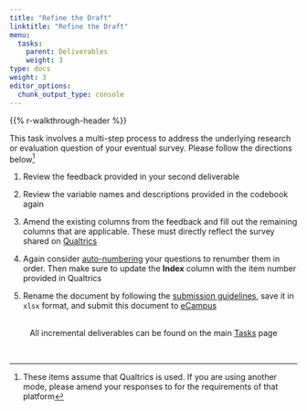 ```yaml
---
title: "Refine the Draft"
linktitle: "Refine the Draft"
menu:
  tasks:
    parent: Deliverables
    weight: 3
type: docs
weight: 3
editor_options: 
  chunk_output_type: console
---
```


{{% r-walkthrough-header %}}

<style>
ul {
    margin-left: 1.5em
}
</style>

This task involves a multi-step process to address the underlying research or evaluation question of your eventual survey. Please follow the directions below[^1]

1.  Review the feedback provided in your second deliverable

2.  Review the variable names and descriptions provided in the codebook again

3.  Amend the existing columns from the feedback and fill out the remaining columns that are applicable. These must directly reflect the survey shared on [Qualtrics](https://wvu.qualtrics.com)

4.  Again consider [auto-numbering](https://www.qualtrics.com/support/survey-platform/survey-module/survey-tools/auto-number-questions/) your questions to renumber them in order. Then make sure to update the **Index** column with the item number provided in Qualtrics

5.  Rename the document by following the [submission guidelines](/tasks/#submission-formatting), save it in `xlsx` format, and submit this document to <a target="_blank" href="https://ecampus.wvu.edu/">eCampus</a><br><br>

<center>
<p id="rounded_corners">
All incremental deliverables can be found on the main <a href="/tasks/#deliverables">Tasks</a> page
<p>
</center>

<br />

[^1]: These items assume that Qualtrics is used. If you are using another mode, please amend your responses to for the requirements of that platform
